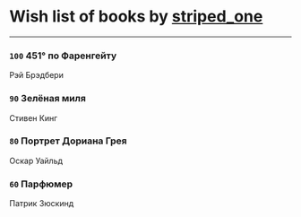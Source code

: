 # Wish list of books by [striped_one](http://vk.com/id249815548)
---

### `100` 451° по Фаренгейту
Рэй Брэдбери

### `90` Зелёная миля
Стивен Кинг

### `80` Портрет Дориана Грея
Оскар Уайльд

### `60` Парфюмер
Патрик Зюскинд


